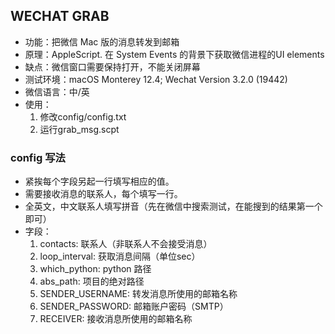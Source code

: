 ## WECHAT GRAB 

- 功能：把微信 Mac 版的消息转发到邮箱
- 原理：AppleScript. 在 System Events 的背景下获取微信进程的UI elements
- 缺点：微信窗口需要保持打开，不能关闭屏幕
- 测试环境：macOS Monterey 12.4; Wechat Version 3.2.0 (19442)
- 微信语言：中/英
- 使用：
  1. 修改config/config.txt
  2. 运行grab_msg.scpt

### config 写法

- 紧挨每个字段另起一行填写相应的值。
- 需要接收消息的联系人，每个填写一行。
- 全英文，中文联系人填写拼音（先在微信中搜索测试，在能搜到的结果第一个即可）
- 字段：
  1. contacts: 联系人（非联系人不会接受消息）
  2. loop_interval: 获取消息间隔（单位sec）
  3. which_python: python 路径
  4. abs_path: 项目的绝对路径
  5. SENDER_USERNAME: 转发消息所使用的邮箱名称
  6. SENDER_PASSWORD: 邮箱账户密码（SMTP）
  7. RECEIVER: 接收消息所使用的邮箱名称